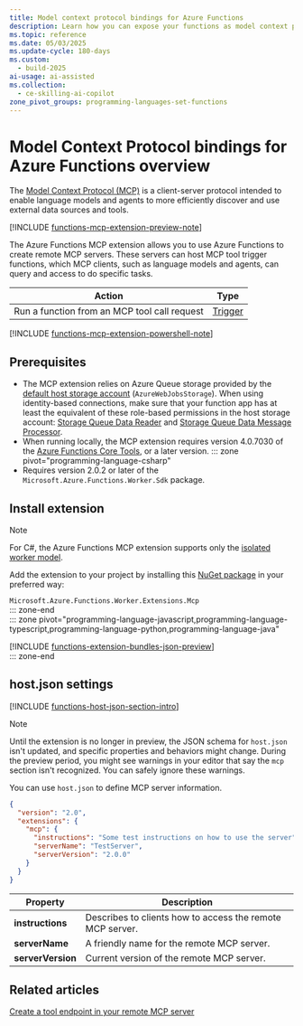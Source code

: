 ```yaml
---
title: Model context protocol bindings for Azure Functions
description: Learn how you can expose your functions as model context protocol (MCP) tools using bindings in Azure Functions.
ms.topic: reference
ms.date: 05/03/2025
ms.update-cycle: 180-days
ms.custom: 
  - build-2025
ai-usage: ai-assisted
ms.collection: 
  - ce-skilling-ai-copilot
zone_pivot_groups: programming-languages-set-functions
---
```


# Model Context Protocol bindings for Azure Functions overview

The [Model Context Protocol (MCP)](https://github.com/modelcontextprotocol) is a client-server protocol intended to enable language models and agents to more efficiently discover and use external data sources and tools. 

[!INCLUDE [functions-mcp-extension-preview-note](../../includes/functions-mcp-extension-preview-note.md)]

The Azure Functions MCP extension allows you to use Azure Functions to create remote MCP servers. These servers can host MCP tool trigger functions, which MCP clients, such as language models and agents, can query and access to do specific tasks.

| Action | Type |
|---------|---------|
| Run a function from an MCP tool call request | [Trigger](./functions-bindings-mcp-trigger.md) |


[!INCLUDE [functions-mcp-extension-powershell-note](../../includes/functions-mcp-extension-powershell-note.md)]
## Prerequisites 

+ The MCP extension relies on Azure Queue storage provided by the [default host storage account](./storage-considerations.md) (`AzureWebJobsStorage`). When using identity-based connections, make sure that your function app has at least the equivalent of these role-based permissions in the host storage account: [Storage Queue Data Reader](/azure/role-based-access-control/built-in-roles#storage-queue-data-reader) and [Storage Queue Data Message Processor](/azure/role-based-access-control/built-in-roles#storage-queue-data-message-processor).   
+ When running locally, the MCP extension requires version 4.0.7030 of the [Azure Functions Core Tools](functions-run-local.md), or a later version.
::: zone pivot="programming-language-csharp"
+ Requires version 2.0.2 or later of the `Microsoft.Azure.Functions.Worker.Sdk` package.  

## Install extension

>[!NOTE]  
>For C#, the Azure Functions MCP extension supports only the [isolated worker model](dotnet-isolated-process-guide.md). 

Add the extension to your project by installing this [NuGet package](https://www.nuget.org/packages/Microsoft.Azure.Functions.Worker.Extensions.Mcp) in your preferred way:

`Microsoft.Azure.Functions.Worker.Extensions.Mcp`  
::: zone-end  
::: zone pivot="programming-language-javascript,programming-language-typescript,programming-language-python,programming-language-java"  
<!---At GA, replace with:
[!INCLUDE [functions-install-extension-bundle](../../includes/functions-install-extension-bundle.md)]
-->
[!INCLUDE [functions-extension-bundles-json-preview](../../includes/functions-extension-bundles-json-preview.md)]  
::: zone-end

## host.json settings

[!INCLUDE [functions-host-json-section-intro](../../includes/functions-host-json-section-intro.md)]

> [!NOTE]
> Until the extension is no longer in preview, the JSON schema for `host.json` isn't updated, and specific properties and behaviors might change. During the preview period, you might see warnings in your editor that say the `mcp` section isn't recognized. You can safely ignore these warnings.

You can use `host.json` to define MCP server information.

```json
{
  "version": "2.0",
  "extensions": {
    "mcp": {
      "instructions": "Some test instructions on how to use the server",
      "serverName": "TestServer",
      "serverVersion": "2.0.0"
    }    
  }
}
```

| Property | Description |
| ----- | ----- |
| **instructions** | Describes to clients how to access the remote MCP server. |
| **serverName** | A friendly name for the remote MCP server. |
| **serverVersion** | Current version of the remote MCP server. |

## Related articles

[Create a tool endpoint in your remote MCP server](./functions-bindings-mcp-trigger.md) 


[extension bundle]: ./extension-bundles.md
